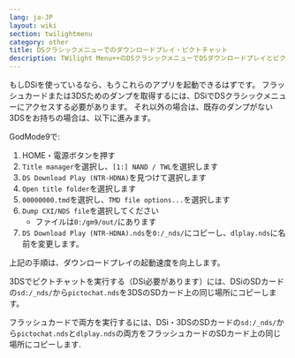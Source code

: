 ```yaml
---
lang: ja-JP
layout: wiki
section: twilightmenu
category: other
title: DSクラシックメニューでのダウンロードプレイ・ピクトチャット
description: TWilight Menu++のDSクラシックメニューでDSダウンロードプレイとピクトチャットを取得する方法
---
```


もしDSiを使っているなら、もうこれらのアプリを起動できるはずです。 フラッシュカードまたは3DSためのダンプを取得するには、DSiでDSクラシックメニューにアクセスする必要があります。 それ以外の場合は、既存のダンプがない3DSをお持ちの場合は、以下に進みます。

GodMode9で:
1. HOME・電源ボタンを押す
1. `Title manager`を選択し、`[1:] NAND / TWL`を選択します
1. `DS Download Play (NTR-HDNA)`を見つけて選択します
1. `Open title folder`を選択します
1. `00000000.tmd`を選択し、`TMD file options...`を選択します
1. `Dump CXI/NDS file`を選択してください
    - ファイルは`0:/gm9/out/`にあります
1. `DS Download Play (NTR-HDNA).nds`を`0:/_nds/`にコピーし、`dlplay.nds`に名前を変更します。

上記の手順は、ダウンロードプレイの起動速度を向上します。

3DSでピクトチャットを実行する（DSi必要があります）には、DSiのSDカードの`sd:/_nds/`から`pictochat.nds`を3DSのSDカード上の同じ場所にコピーします。

フラッシュカードで両方を実行するには、DSi・3DSのSDカードの`sd:/_nds/`から`pictochat.nds`と`dlplay.nds`の両方をフラッシュカードのSDカード上の同じ場所にコピーします.
